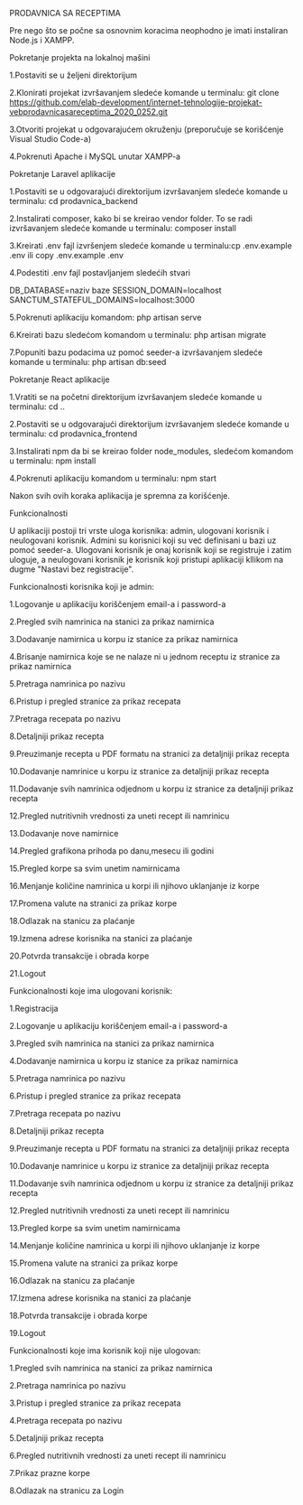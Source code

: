 PRODAVNICA SA RECEPTIMA

Pre nego što se počne sa osnovnim koracima neophodno je imati instaliran Node.js i XAMPP.

Pokretanje projekta na lokalnoj mašini


1.Postaviti se u željeni direktorijum

2.Klonirati projekat izvršavanjem sledeće komande u terminalu: git clone https://github.com/elab-development/internet-tehnologije-projekat-vebprodavnicasareceptima_2020_0252.git

3.Otvoriti projekat u odgovarajućem okruženju (preporučuje se korišćenje Visual Studio Code-a)

4.Pokrenuti Apache i MySQL unutar XAMPP-a

Pokretanje Laravel aplikacije


1.Postaviti se u odgovarajući direktorijum izvršavanjem sledeće komande u terminalu: cd prodavnica_backend

2.Instalirati composer, kako bi se kreirao vendor folder. To se radi izvršavanjem sledeće komande u terminalu: composer install

3.Kreirati .env fajl izvršenjem sledeće komande u terminalu:cp .env.example .env ili copy .env.example .env

4.Podestiti .env fajl postavljanjem sledećih stvari

DB_DATABASE=naziv baze
SESSION_DOMAIN=localhost
SANCTUM_STATEFUL_DOMAINS=localhost:3000

5.Pokrenuti aplikaciju komandom: php artisan serve

6.Kreirati bazu sledećom komandom u terminalu: php artisan migrate

7.Popuniti bazu podacima uz pomoć seeder-a izvršavanjem sledeće komande u terminalu: php artisan db:seed


Pokretanje React aplikacije


1.Vratiti se na početni direktorijum izvršavanjem sledeće komande u terminalu: cd ..

2.Postaviti se u odgovarajući direktorijum izvršavanjem sledeće komande u terminalu: cd prodavnica_frontend

3.Instalirati npm da bi se kreirao folder node_modules, sledećom komandom u terminalu: npm install

4.Pokrenuti aplikaciju komandom u terminalu: npm start


Nakon svih ovih koraka aplikacija je spremna za korišćenje.


Funkcionalnosti


U aplikaciji postoji tri vrste uloga korisnika: admin, ulogovani korisnik i neulogovani korisnik. Admini su korisnici koji su već definisani u bazi uz pomoć seeder-a. Ulogovani korisnik je onaj korisnik koji se registruje i zatim uloguje, a neulogovani korisnik je korisnik koji pristupi aplikaciji kllikom na dugme "Nastavi bez registracije".


Funkcionalnosti korisnika koji je admin:


1.Logovanje u aplikaciju koriščenjem email-a i password-a

2.Pregled svih namrinica na stanici za prikaz namirnica

3.Dodavanje namirnica u korpu iz stanice za prikaz namirnica

4.Brisanje namirnica koje se ne nalaze ni u jednom receptu iz stranice za prikaz namirnica

5.Pretraga namrinica po nazivu

6.Pristup i pregled stranice za prikaz recepata

7.Pretraga recepata po nazivu

8.Detaljniji prikaz recepta

9.Preuzimanje recepta u PDF formatu na stranici za detaljniji prikaz recepta

10.Dodavanje namrinice u korpu iz stranice za detaljniji prikaz recepta

11.Dodavanje svih namrinica odjednom u korpu iz stranice za detaljniji prikaz recepta

12.Pregled nutritivnih vrednosti za uneti recept ili namrinicu

13.Dodavanje nove namirnice

14.Pregled grafikona prihoda po danu,mesecu ili godini

15.Pregled korpe sa svim unetim namirnicama

16.Menjanje količine namrinica u korpi ili njihovo uklanjanje iz korpe

17.Promena valute na stranici za prikaz korpe

18.Odlazak na stanicu za plaćanje

19.Izmena adrese korisnika na stanici za plaćanje

20.Potvrda transakcije i obrada korpe

21.Logout


Funkcionalnosti koje ima ulogovani korisnik:


1.Registracija

2.Logovanje u aplikaciju koriščenjem email-a i password-a

3.Pregled svih namrinica na stanici za prikaz namirnica

4.Dodavanje namirnica u korpu iz stanice za prikaz namirnica

5.Pretraga namrinica po nazivu

6.Pristup i pregled stranice za prikaz recepata

7.Pretraga recepata po nazivu

8.Detaljniji prikaz recepta

9.Preuzimanje recepta u PDF formatu na stranici za detaljniji prikaz recepta

10.Dodavanje namrinice u korpu iz stranice za detaljniji prikaz recepta

11.Dodavanje svih namrinica odjednom u korpu iz stranice za detaljniji prikaz recepta

12.Pregled nutritivnih vrednosti za uneti recept ili namrinicu

13.Pregled korpe sa svim unetim namirnicama

14.Menjanje količine namrinica u korpi ili njihovo uklanjanje iz korpe

15.Promena valute na stranici za prikaz korpe

16.Odlazak na stanicu za plaćanje

17.Izmena adrese korisnika na stanici za plaćanje

18.Potvrda transakcije i obrada korpe

19.Logout


Funkcionalnosti koje ima korisnik koji nije ulogovan:


1.Pregled svih namrinica na stanici za prikaz namirnica

2.Pretraga namrinica po nazivu

3.Pristup i pregled stranice za prikaz recepata

4.Pretraga recepata po nazivu

5.Detaljniji prikaz recepta

6.Pregled nutritivnih vrednosti za uneti recept ili namrinicu

7.Prikaz prazne korpe

8.Odlazak na stranicu za Login


